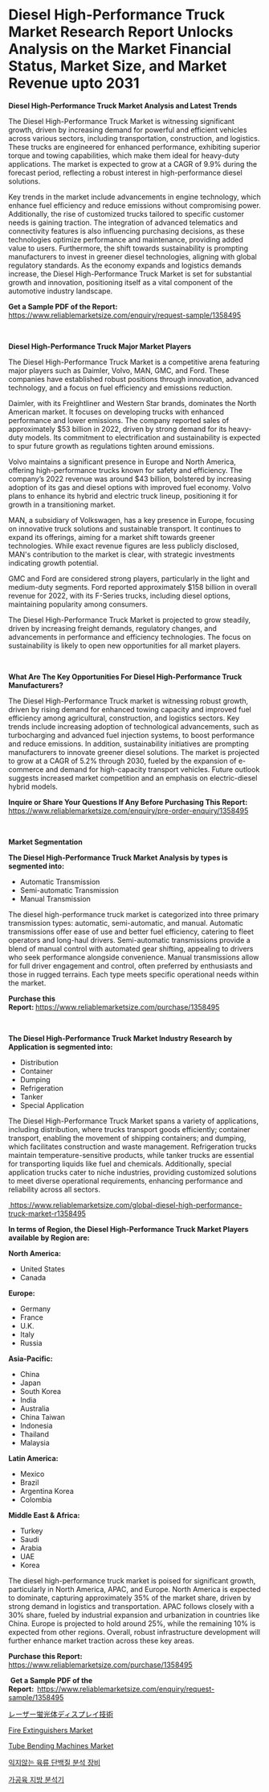 <p><h1>Diesel High-Performance Truck Market Research Report Unlocks Analysis on the Market Financial Status, Market Size, and Market Revenue upto 2031</h1></p><p><strong>Diesel High-Performance Truck Market Analysis and Latest Trends</strong></p>
<p><p>The Diesel High-Performance Truck Market is witnessing significant growth, driven by increasing demand for powerful and efficient vehicles across various sectors, including transportation, construction, and logistics. These trucks are engineered for enhanced performance, exhibiting superior torque and towing capabilities, which make them ideal for heavy-duty applications. The market is expected to grow at a CAGR of 9.9% during the forecast period, reflecting a robust interest in high-performance diesel solutions.</p><p>Key trends in the market include advancements in engine technology, which enhance fuel efficiency and reduce emissions without compromising power. Additionally, the rise of customized trucks tailored to specific customer needs is gaining traction. The integration of advanced telematics and connectivity features is also influencing purchasing decisions, as these technologies optimize performance and maintenance, providing added value to users. Furthermore, the shift towards sustainability is prompting manufacturers to invest in greener diesel technologies, aligning with global regulatory standards. As the economy expands and logistics demands increase, the Diesel High-Performance Truck Market is set for substantial growth and innovation, positioning itself as a vital component of the automotive industry landscape.</p></p>
<p><strong>Get a Sample PDF of the Report:&nbsp;</strong> <a href="https://www.reliablemarketsize.com/enquiry/request-sample/1358495">https://www.reliablemarketsize.com/enquiry/request-sample/1358495</a></p>
<p>&nbsp;</p>
<p><strong>Diesel High-Performance Truck Major Market Players</strong></p>
<p><p>The Diesel High-Performance Truck Market is a competitive arena featuring major players such as Daimler, Volvo, MAN, GMC, and Ford. These companies have established robust positions through innovation, advanced technology, and a focus on fuel efficiency and emissions reduction.</p><p>Daimler, with its Freightliner and Western Star brands, dominates the North American market. It focuses on developing trucks with enhanced performance and lower emissions. The company reported sales of approximately $53 billion in 2022, driven by strong demand for its heavy-duty models. Its commitment to electrification and sustainability is expected to spur future growth as regulations tighten around emissions.</p><p>Volvo maintains a significant presence in Europe and North America, offering high-performance trucks known for safety and efficiency. The company’s 2022 revenue was around $43 billion, bolstered by increasing adoption of its gas and diesel options with improved fuel economy. Volvo plans to enhance its hybrid and electric truck lineup, positioning it for growth in a transitioning market.</p><p>MAN, a subsidiary of Volkswagen, has a key presence in Europe, focusing on innovative truck solutions and sustainable transport. It continues to expand its offerings, aiming for a market shift towards greener technologies. While exact revenue figures are less publicly disclosed, MAN's contribution to the market is clear, with strategic investments indicating growth potential.</p><p>GMC and Ford are considered strong players, particularly in the light and medium-duty segments. Ford reported approximately $158 billion in overall revenue for 2022, with its F-Series trucks, including diesel options, maintaining popularity among consumers.</p><p>The Diesel High-Performance Truck Market is projected to grow steadily, driven by increasing freight demands, regulatory changes, and advancements in performance and efficiency technologies. The focus on sustainability is likely to open new opportunities for all market players.</p></p>
<p>&nbsp;</p>
<p><strong>What Are The Key Opportunities For Diesel High-Performance Truck Manufacturers?</strong></p>
<p><p>The Diesel High-Performance Truck market is witnessing robust growth, driven by rising demand for enhanced towing capacity and improved fuel efficiency among agricultural, construction, and logistics sectors. Key trends include increasing adoption of technological advancements, such as turbocharging and advanced fuel injection systems, to boost performance and reduce emissions. In addition, sustainability initiatives are prompting manufacturers to innovate greener diesel solutions. The market is projected to grow at a CAGR of 5.2% through 2030, fueled by the expansion of e-commerce and demand for high-capacity transport vehicles. Future outlook suggests increased market competition and an emphasis on electric-diesel hybrid models.</p></p>
<p><strong>Inquire or Share Your Questions If Any Before Purchasing This Report:</strong> <a href="https://www.reliablemarketsize.com/enquiry/pre-order-enquiry/1358495">https://www.reliablemarketsize.com/enquiry/pre-order-enquiry/1358495</a></p>
<p>&nbsp;</p>
<p><strong>Market Segmentation</strong></p>
<p><strong>The Diesel High-Performance Truck Market Analysis by types is segmented into:</strong></p>
<p><ul><li>Automatic Transmission</li><li>Semi-automatic Transmission</li><li>Manual Transmission</li></ul></p>
<p><p>The diesel high-performance truck market is categorized into three primary transmission types: automatic, semi-automatic, and manual. Automatic transmissions offer ease of use and better fuel efficiency, catering to fleet operators and long-haul drivers. Semi-automatic transmissions provide a blend of manual control with automated gear shifting, appealing to drivers who seek performance alongside convenience. Manual transmissions allow for full driver engagement and control, often preferred by enthusiasts and those in rugged terrains. Each type meets specific operational needs within the market.</p></p>
<p><strong>Purchase this Report:&nbsp;</strong><a href="https://www.reliablemarketsize.com/purchase/1358495">https://www.reliablemarketsize.com/purchase/1358495</a></p>
<p>&nbsp;</p>
<p><strong>The Diesel High-Performance Truck Market Industry Research by Application is segmented into:</strong></p>
<p><ul><li>Distribution</li><li>Container</li><li>Dumping</li><li>Refrigeration</li><li>Tanker</li><li>Special Application</li></ul></p>
<p><p>The Diesel High-Performance Truck Market spans a variety of applications, including distribution, where trucks transport goods efficiently; container transport, enabling the movement of shipping containers; and dumping, which facilitates construction and waste management. Refrigeration trucks maintain temperature-sensitive products, while tanker trucks are essential for transporting liquids like fuel and chemicals. Additionally, special application trucks cater to niche industries, providing customized solutions to meet diverse operational requirements, enhancing performance and reliability across all sectors.</p></p>
<p><a href="https://www.reliablemarketsize.com/global-diesel-high-performance-truck-market-r1358495">&nbsp;https://www.reliablemarketsize.com/global-diesel-high-performance-truck-market-r1358495</a></p>
<p><strong>In terms of Region, the Diesel High-Performance Truck Market Players available by Region are:</strong></p>
<p>
    <p> <strong> North America: </strong>
        <ul>
            <li>United States</li>
            <li>Canada</li>
        </ul>
        </p> 
    <p> <strong> Europe: </strong>
        <ul>
            <li>Germany</li>
            <li>France</li>
            <li>U.K.</li>
            <li>Italy</li>
            <li>Russia</li>
        </ul>
        </p> 
    <p> <strong> Asia-Pacific: </strong>
        <ul>
            <li>China</li>
            <li>Japan</li>
            <li>South Korea</li>
            <li>India</li>
            <li>Australia</li>
            <li>China Taiwan</li>
            <li>Indonesia</li>
            <li>Thailand</li>
            <li>Malaysia</li>
        </ul>
        </p> 
    <p> <strong> Latin America: </strong>
        <ul>
            <li>Mexico</li>
            <li>Brazil</li>
            <li>Argentina Korea</li>
            <li>Colombia</li>
        </ul>
        </p> 
    <p> <strong> Middle East & Africa: </strong>
        <ul>
            <li>Turkey</li>
            <li>Saudi</li>
            <li>Arabia</li>
            <li>UAE</li>
            <li>Korea</li>
        </ul>
    </p>
    </p>
<p><p>The diesel high-performance truck market is poised for significant growth, particularly in North America, APAC, and Europe. North America is expected to dominate, capturing approximately 35% of the market share, driven by strong demand in logistics and transportation. APAC follows closely with a 30% share, fueled by industrial expansion and urbanization in countries like China. Europe is projected to hold around 25%, while the remaining 10% is expected from other regions. Overall, robust infrastructure development will further enhance market traction across these key areas.</p></p>
<p><strong>Purchase this Report: </strong><a href="https://www.reliablemarketsize.com/purchase/1358495">https://www.reliablemarketsize.com/purchase/1358495</a></p>
<p>&nbsp;<strong>Get a Sample PDF of the Report:&nbsp;&nbsp;</strong><a href="https://www.reliablemarketsize.com/enquiry/request-sample/1358495">https://www.reliablemarketsize.com/enquiry/request-sample/1358495</a></p>
<p><strong></strong></p>
<p><p><a href="https://medium.com/@hattietromp/laser-phosphor-display-technology-9c20ce818676">レーザー蛍光体ディスプレイ技術</a></p><p><a href="https://www.linkedin.com/pulse/market-leaders-laggards-global-fire-extinguishers-trends-forecast-eo0ye?trackingId=Vmhr4cbsSWWDvhMWXfvzEg%3D%3D">Fire Extinguishers Market</a></p><p><a href="https://www.linkedin.com/pulse/tube-bending-machines-market-growth-outlook-from-2024-2031-projecting-hjvre?trackingId=6wTAZ0WdRrm6LuQEpQGAEQ%3D%3D">Tube Bending Machines Market</a></p><p><a href="https://medium.com/@melodyfunk1988/raw-meat-protein-analysis-equipment-market-%EC%9D%98-%EA%B8%80%EB%A1%9C%EB%B2%8C-%EC%8B%9C%EC%9E%A5-%EA%B0%9C%EC%9A%94%EB%8A%94-%EC%A0%84-%EC%84%B8%EA%B3%84-%EB%B0%8F-%EC%A3%BC%EC%9A%94-%EC%8B%9C%EC%9E%A5%EC%9D%98-%EC%82%B0%EC%97%85%EC%97%90-%EC%98%81%ED%96%A5%EC%9D%84-%EB%AF%B8%EC%B9%98%EB%8A%94-%EC%A3%BC%EC%9A%94-%ED%8A%B8%EB%A0%8C%EB%93%9C%EC%97%90-%EB%8C%80%ED%95%9C-%EB%8F%85%ED%8A%B9%ED%95%9C-7700187bf996">익지않는 육류 단백질 분석 장비</a></p><p><a href="https://medium.com/@melodyfunk1988/processed-meat-fat-analyzers-market-%EC%9D%98-%EA%B8%80%EB%A1%9C%EB%B2%8C-%EC%8B%9C%EC%9E%A5-%EA%B0%9C%EC%9A%94%EB%8A%94-%EC%A0%84-%EC%84%B8%EA%B3%84-%EB%B0%8F-%EC%A3%BC%EC%9A%94-%EC%8B%9C%EC%9E%A5%EC%9D%98-%EC%82%B0%EC%97%85%EC%97%90-%EC%98%81%ED%96%A5%EC%9D%84-%EB%AF%B8%EC%B9%98%EB%8A%94-%EC%A3%BC%EC%9A%94-%ED%8A%B8%EB%A0%8C%EB%93%9C%EC%97%90-%EB%8C%80%ED%95%9C-%EB%8F%85%ED%8A%B9%ED%95%9C-%EA%B4%80%EC%A0%90%EC%9D%84-d555967ed5d5">가공육 지방 분석기</a></p></p>